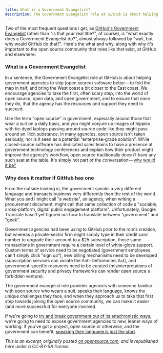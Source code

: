 ```yaml
---
title: What is a Government Evangelist?
description: The Government Evangelist role at GitHub is about helping government agencies to ship software better, to fold the map in half, and bring the West coast a bit closer to the East coast.
---
```


Two of the most frequent questions I get, as [GitHub's Government Evangelist](//ben.balter.com/about/) (other than "is that your real title?", of course), is "what exactly does a Government Evangelist do?", almost always followed by "wait, but why would GitHub do that?". Here's the what and why, along with why it's important to the open source community that roles like that exist, at GitHub and elsewhere:

### What is a Government Evangelist

In a sentence, the Government Evangelist role at GitHub is about helping government agencies to ship (open source) software better — to fold the map in half, and bring the West coast a bit closer to the East coast. We encourage agencies to take the first, often scary step, into the world of open source, open data, and open government, and to ensure that once they do, that the agency has the resources and support they need to succeed.

Use the term "open source" in government, especially around those that wear a suit on a daily basis, and you might conjure up images of hippies with tie-dyed laptops passing around source code like they might pass around an illicit substance. In many agencies, open source isn't taken seriously, nor is it seen as a potential "enterprise-grade solution". While closed-source software has dedicated sales teams to have a presence at government technology conferences and explain how their product might improve the agency's workflow, open source traditionally doesn't have any such seat at the table. It's simply not part of the conversation — [why would it be?](//ben.balter.com/2014/08/03/why-isnt-all-government-software-open-source/)

### Why does it matter if GitHub has one

From the outside looking in, the government speaks a very different language and transacts business very differently than the rest of the world. What you and I might call "a website", an agency, when writing a procurement document, might call that same collection of code a "scalable, cross-platform, digital public engagement platform". Unfortunately, Google Translate hasn't yet figured out how to translate between "government" and "geek".

Government agencies had been using to GitHub prior to the role's creation, but whereas a private-sector firm might simply type in their credit card number to upgrade their account to a $25 subscription, those same transactions in government require a certain level of white-glove support. Custom terms of service need to be negotiated (government employees can't simply click "sign up"), new billing mechanisms need to be developed (subscription services can violate the Anti-Deficiencies Act), and government-specific resources need to be curated (misinterpretations of government security and privacy frameworks can render open source a forbidden venture).

The government evangelist role provides agencies with someone familiar with open source who wears a suit, speaks their language, knows the unique challenges they face, and when they approach us to take that first step towards joining the open source community, we can make it easier (and more successful) for everyone involved.

If we're going to [try and break government out of its anachronistic ways](//ben.balter.com/2014/10/08/why-government-contractors-should-%3C3-open-source/), we're going to need to expose government agencies to new, leaner ways of working. If you've got a project, open source or otherwise, and the government can benefit, [speaking their language is just the start](//ben.balter.com/2014/08/03/why-isnt-all-government-software-open-source/#there-are-fewer-suits-behind-open-source).

*This is an excerpt, originally posted [on opensource.com](http://opensource.com/government/14/10/interview-ben-balter-GitHub), and is republished here under a CC-BY-SA license.*
